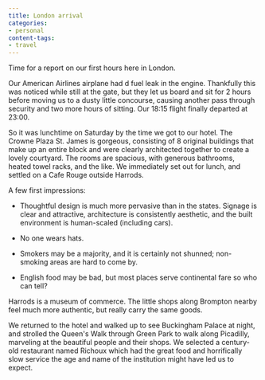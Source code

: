 ```yaml
---
title: London arrival
categories:
- personal
content-tags:
- travel
---
```


Time for a report on our first hours here in London.

Our American Airlines airplane had d fuel leak in the engine.  Thankfully this was noticed while still at the gate, but they let us board and sit for 2 hours before moving us to a dusty little concourse, causing another pass through security and two more hours of sitting.  Our 18:15 flight finally departed at 23:00.

So it was lunchtime on Saturday by the time we got to our hotel.  The Crowne Plaza St. James is gorgeous, consisting of 8 original buildings that make up an entire block and were clearly architected together to create a lovely courtyard.  The rooms are spacious, with generous bathrooms, heated towel racks, and the like.  We immediately set out for lunch, and settled on a Cafe Rouge outside Harrods.

A few first impressions:




  * Thoughtful design is much more pervasive than in the states.  Signage is clear and attractive, architecture is consistently aesthetic, and the built environment is human-scaled (including cars).


  * No one wears hats.


  * Smokers may be a majority, and it is certainly not shunned; non-smoking areas are hard to come by.


  * English food may be bad, but most places serve continental fare so who can tell?



Harrods is a museum of commerce.  The little shops along Brompton nearby feel much more authentic, but really carry the same goods.

We returned to the hotel and walked up to see Buckingham Palace at night, and strolled the Queen's Walk through Green Park to walk along Picadilly, marveling at the beautiful people and their shops.  We selected a century-old restaurant named Richoux which had the great food and horrifically slow service the age and name of the institution might have led us to expect.
